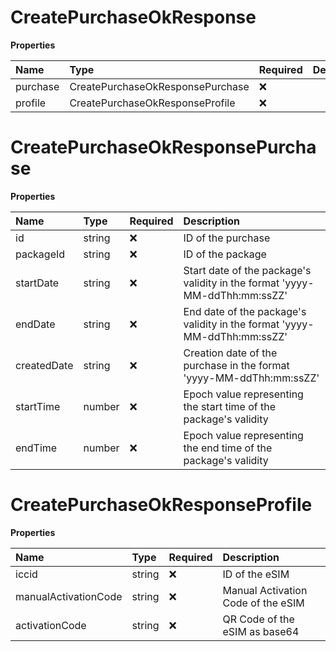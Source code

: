 # CreatePurchaseOkResponse

**Properties**

| Name     | Type                             | Required | Description |
| :------- | :------------------------------- | :------- | :---------- |
| purchase | CreatePurchaseOkResponsePurchase | ❌       |             |
| profile  | CreatePurchaseOkResponseProfile  | ❌       |             |

# CreatePurchaseOkResponsePurchase

**Properties**

| Name        | Type   | Required | Description                                                                |
| :---------- | :----- | :------- | :------------------------------------------------------------------------- |
| id          | string | ❌       | ID of the purchase                                                         |
| packageId   | string | ❌       | ID of the package                                                          |
| startDate   | string | ❌       | Start date of the package's validity in the format 'yyyy-MM-ddThh:mm:ssZZ' |
| endDate     | string | ❌       | End date of the package's validity in the format 'yyyy-MM-ddThh:mm:ssZZ'   |
| createdDate | string | ❌       | Creation date of the purchase in the format 'yyyy-MM-ddThh:mm:ssZZ'        |
| startTime   | number | ❌       | Epoch value representing the start time of the package's validity          |
| endTime     | number | ❌       | Epoch value representing the end time of the package's validity            |

# CreatePurchaseOkResponseProfile

**Properties**

| Name                 | Type   | Required | Description                        |
| :------------------- | :----- | :------- | :--------------------------------- |
| iccid                | string | ❌       | ID of the eSIM                     |
| manualActivationCode | string | ❌       | Manual Activation Code of the eSIM |
| activationCode       | string | ❌       | QR Code of the eSIM as base64      |
